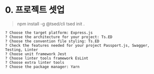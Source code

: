 # 0. 프로젝트 셋업

> npm install -g @tsed/cli
> tsed init .

```
? Choose the target platform: Express.js
? Choose the architecture for your project: Ts.ED
? Choose the convention file styling: Ts.ED
? Check the features needed for your project Passport.js, Swagger, Testing, Linter
? Choose unit framework Jest
? Choose linter tools framework EsLint
? Choose extra linter tools
? Choose the package manager: Yarn
```
